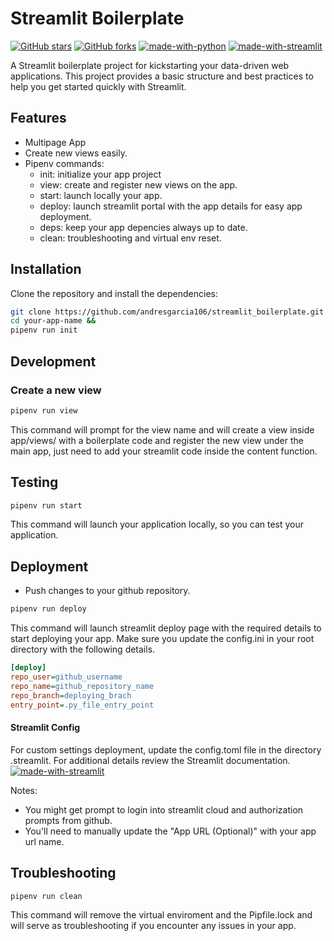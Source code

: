 # Streamlit Boilerplate

[![GitHub stars](https://img.shields.io/github/stars/andresgarcia106/streamlit_boilerplate.svg?style=social&label=Star)](https://github.com/andresgarcia106/streamlit_boilerplate)
[![GitHub forks](https://img.shields.io/github/forks/andresgarcia106/streamlit_boilerplate.svg?style=social&label=Fork)](https://github.com/andresgarcia106/streamlit_boilerplate/fork)
[![made-with-python](https://img.shields.io/badge/Made%20with-Python-1f425f.svg)](https://www.python.org/)
[![made-with-streamlit](https://static.streamlit.io/badges/streamlit_badge_black_white.svg)](https://docs.streamlit.io/)

A Streamlit boilerplate project for kickstarting your data-driven web applications. This project provides a basic structure and best practices to help you get started quickly with Streamlit.

## Features
- Multipage App 
- Create new views easily.
- Pipenv commands:
    - init: initialize your app project
    - view: create and register new views on the app.
    - start: launch locally your app.
    - deploy: launch streamlit portal with the app details for easy app deployment.
    - deps: keep your app depencies always up to date.
    - clean: troubleshooting and virtual env reset.    

## Installation

Clone the repository and install the dependencies:

```bash
git clone https://github.com/andresgarcia106/streamlit_boilerplate.git your-app-name &&
cd your-app-name && 
pipenv run init
```

## Development

### Create a new view
```bash
pipenv run view
```

This command will prompt for the view name and will create a view inside app/views/ with a boilerplate code and register the new view under the main app, just need to add your streamlit code inside the content function.

## Testing
```bash
pipenv run start
```
This command will launch your application locally, so you can test your application.

## Deployment
- Push changes to your github repository.

```bash
pipenv run deploy
```

This command will launch streamlit deploy page with the required details to start deploying your app.
Make sure you update the config.ini in your root directory with the following details.

```ini
[deploy]
repo_user=github_username
repo_name=github_repository_name
repo_branch=deploying_brach
entry_point=.py_file_entry_point
```

#### Streamlit Config

For custom settings deployment, update the config.toml file in the directory .streamlit.
For additional details review the Streamlit documentation.
[![made-with-streamlit](https://static.streamlit.io/badges/streamlit_badge_black_white.svg)](https://docs.streamlit.io/library/advanced-features/configuration)


Notes:
- You might get prompt to login into streamlit cloud and authorization prompts from github.
- You'll need to manually update the "App URL (Optional)" with your app url name.

## Troubleshooting

```bash
pipenv run clean
```
This command will remove the virtual enviroment and the Pipfile.lock and will serve as troubleshooting if you encounter any issues in your app.
